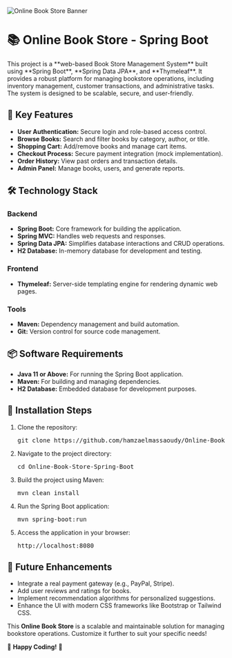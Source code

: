 
<body>

  <div class="banner">
    <img src="link_to_banner_image" alt="Online Book Store Banner">
  </div>

  <h1>📚 Online Book Store - Spring Boot</h1>

  <p>This project is a **web-based Book Store Management System** built using **Spring Boot**, **Spring Data JPA**, and **Thymeleaf**. It provides a robust platform for managing bookstore operations, including inventory management, customer transactions, and administrative tasks. The system is designed to be scalable, secure, and user-friendly.</p>

  <h2>🎯 Key Features</h2>
  <ul>
    <li><strong>User Authentication:</strong> Secure login and role-based access control.</li>
    <li><strong>Browse Books:</strong> Search and filter books by category, author, or title.</li>
    <li><strong>Shopping Cart:</strong> Add/remove books and manage cart items.</li>
    <li><strong>Checkout Process:</strong> Secure payment integration (mock implementation).</li>
    <li><strong>Order History:</strong> View past orders and transaction details.</li>
    <li><strong>Admin Panel:</strong> Manage books, users, and generate reports.</li>
  </ul>

  <h2>🛠 Technology Stack</h2>
  <h3>Backend</h3>
  <ul>
    <li><strong>Spring Boot:</strong> Core framework for building the application.</li>
    <li><strong>Spring MVC:</strong> Handles web requests and responses.</li>
    <li><strong>Spring Data JPA:</strong> Simplifies database interactions and CRUD operations.</li>
    <li><strong>H2 Database:</strong> In-memory database for development and testing.</li>
  </ul>

  <h3>Frontend</h3>
  <ul>
    <li><strong>Thymeleaf:</strong> Server-side templating engine for rendering dynamic web pages.</li>
  </ul>

  <h3>Tools</h3>
  <ul>
    <li><strong>Maven:</strong> Dependency management and build automation.</li>
    <li><strong>Git:</strong> Version control for source code management.</li>
  </ul>

  <h2>📦 Software Requirements</h2>
  <ul>
    <li><strong>Java 11 or Above:</strong> For running the Spring Boot application.</li>
    <li><strong>Maven:</strong> For building and managing dependencies.</li>
    <li><strong>H2 Database:</strong> Embedded database for development purposes.</li>
  </ul>

  <h2>🚀 Installation Steps</h2>
  <ol>
    <li>Clone the repository:
      <pre>git clone https://github.com/hamzaelmassaoudy/Online-Book-Store-Spring-Boot.git</pre>
    </li>
    <li>Navigate to the project directory:
      <pre>cd Online-Book-Store-Spring-Boot</pre>
    </li>
    <li>Build the project using Maven:
      <pre>mvn clean install</pre>
    </li>
    <li>Run the Spring Boot application:
      <pre>mvn spring-boot:run</pre>
    </li>
    <li>Access the application in your browser:
      <pre>http://localhost:8080</pre>
    </li>
  </ol>

  <h2>🌟 Future Enhancements</h2>
  <ul>
    <li>Integrate a real payment gateway (e.g., PayPal, Stripe).</li>
    <li>Add user reviews and ratings for books.</li>
    <li>Implement recommendation algorithms for personalized suggestions.</li>
    <li>Enhance the UI with modern CSS frameworks like Bootstrap or Tailwind CSS.</li>
  </ul>

  <p>This <strong>Online Book Store</strong> is a scalable and maintainable solution for managing bookstore operations. Customize it further to suit your specific needs!</p>

  <p>🎉 <strong>Happy Coding!</strong> 🎉</p>

</body>
</html>
